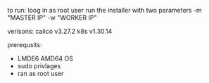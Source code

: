 







to run:
loog in as root user
run the installer with two parameters -m "MASTER IP" -w "WORKER IP"



verisons:
calico v3.27.2
k8s v1.30.14






prerequsits:
- LMDE6 AMD64 OS
- sudo privlages
- ran as root user

